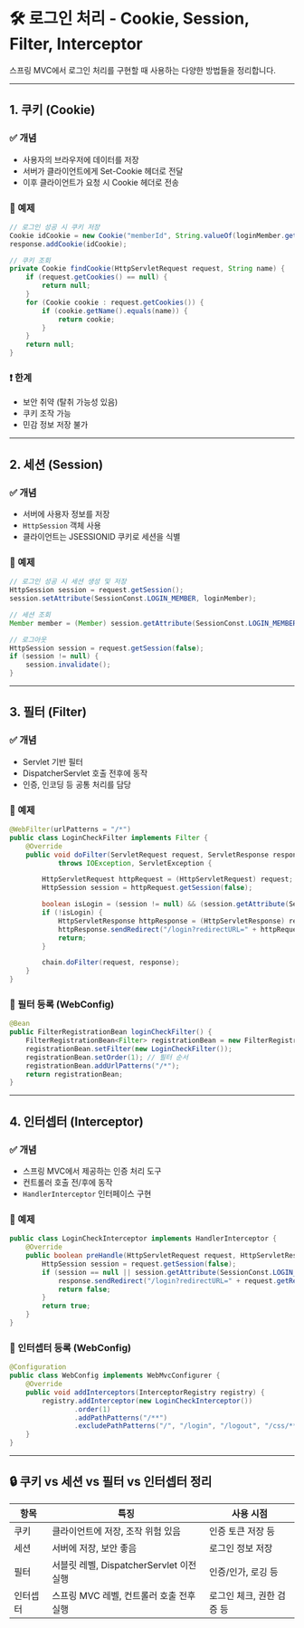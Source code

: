 # 🛠️ 로그인 처리 - Cookie, Session, Filter, Interceptor

스프링 MVC에서 로그인 처리를 구현할 때 사용하는 다양한 방법들을 정리합니다.

---

## 1. 쿠키 (Cookie)

### ✅ 개념
- 사용자의 브라우저에 데이터를 저장
- 서버가 클라이언트에게 Set-Cookie 헤더로 전달
- 이후 클라이언트가 요청 시 Cookie 헤더로 전송

### 📌 예제

```java
// 로그인 성공 시 쿠키 저장
Cookie idCookie = new Cookie("memberId", String.valueOf(loginMember.getId()));
response.addCookie(idCookie);
```

```java
// 쿠키 조회
private Cookie findCookie(HttpServletRequest request, String name) {
    if (request.getCookies() == null) {
        return null;
    }
    for (Cookie cookie : request.getCookies()) {
        if (cookie.getName().equals(name)) {
            return cookie;
        }
    }
    return null;
}
```

### ❗ 한계
- 보안 취약 (탈취 가능성 있음)
- 쿠키 조작 가능
- 민감 정보 저장 불가

---

## 2. 세션 (Session)

### ✅ 개념
- 서버에 사용자 정보를 저장
- `HttpSession` 객체 사용
- 클라이언트는 JSESSIONID 쿠키로 세션을 식별

### 📌 예제

```java
// 로그인 성공 시 세션 생성 및 저장
HttpSession session = request.getSession();
session.setAttribute(SessionConst.LOGIN_MEMBER, loginMember);
```

```java
// 세션 조회
Member member = (Member) session.getAttribute(SessionConst.LOGIN_MEMBER);
```

```java
// 로그아웃
HttpSession session = request.getSession(false);
if (session != null) {
    session.invalidate();
}
```

---

## 3. 필터 (Filter)

### ✅ 개념
- Servlet 기반 필터
- DispatcherServlet 호출 전후에 동작
- 인증, 인코딩 등 공통 처리를 담당

### 📌 예제

```java
@WebFilter(urlPatterns = "/*")
public class LoginCheckFilter implements Filter {
    @Override
    public void doFilter(ServletRequest request, ServletResponse response, FilterChain chain)
            throws IOException, ServletException {

        HttpServletRequest httpRequest = (HttpServletRequest) request;
        HttpSession session = httpRequest.getSession(false);

        boolean isLogin = (session != null) && (session.getAttribute(SessionConst.LOGIN_MEMBER) != null);
        if (!isLogin) {
            HttpServletResponse httpResponse = (HttpServletResponse) response;
            httpResponse.sendRedirect("/login?redirectURL=" + httpRequest.getRequestURI());
            return;
        }

        chain.doFilter(request, response);
    }
}
```

### 📎 필터 등록 (WebConfig)

```java
@Bean
public FilterRegistrationBean loginCheckFilter() {
    FilterRegistrationBean<Filter> registrationBean = new FilterRegistrationBean<>();
    registrationBean.setFilter(new LoginCheckFilter());
    registrationBean.setOrder(1); // 필터 순서
    registrationBean.addUrlPatterns("/*");
    return registrationBean;
}
```

---

## 4. 인터셉터 (Interceptor)

### ✅ 개념
- 스프링 MVC에서 제공하는 인증 처리 도구
- 컨트롤러 호출 전/후에 동작
- `HandlerInterceptor` 인터페이스 구현

### 📌 예제

```java
public class LoginCheckInterceptor implements HandlerInterceptor {
    @Override
    public boolean preHandle(HttpServletRequest request, HttpServletResponse response, Object handler) throws Exception {
        HttpSession session = request.getSession(false);
        if (session == null || session.getAttribute(SessionConst.LOGIN_MEMBER) == null) {
            response.sendRedirect("/login?redirectURL=" + request.getRequestURI());
            return false;
        }
        return true;
    }
}
```

### 📎 인터셉터 등록 (WebConfig)

```java
@Configuration
public class WebConfig implements WebMvcConfigurer {
    @Override
    public void addInterceptors(InterceptorRegistry registry) {
        registry.addInterceptor(new LoginCheckInterceptor())
                .order(1)
                .addPathPatterns("/**")
                .excludePathPatterns("/", "/login", "/logout", "/css/**", "/*.ico", "/error");
    }
}
```

---

## 🔒 쿠키 vs 세션 vs 필터 vs 인터셉터 정리

| 항목        | 특징                                      | 사용 시점              |
|-----------|-----------------------------------------|----------------------|
| 쿠키        | 클라이언트에 저장, 조작 위험 있음                   | 인증 토큰 저장 등        |
| 세션        | 서버에 저장, 보안 좋음                          | 로그인 정보 저장         |
| 필터        | 서블릿 레벨, DispatcherServlet 이전 실행         | 인증/인가, 로깅 등        |
| 인터셉터     | 스프링 MVC 레벨, 컨트롤러 호출 전후 실행          | 로그인 체크, 권한 검증 등 |
